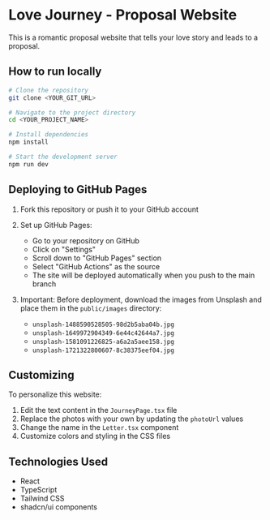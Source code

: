 
# Love Journey - Proposal Website

This is a romantic proposal website that tells your love story and leads to a proposal.

## How to run locally

```sh
# Clone the repository
git clone <YOUR_GIT_URL>

# Navigate to the project directory
cd <YOUR_PROJECT_NAME>

# Install dependencies
npm install

# Start the development server
npm run dev
```

## Deploying to GitHub Pages

1. Fork this repository or push it to your GitHub account
2. Set up GitHub Pages:
   - Go to your repository on GitHub
   - Click on "Settings"
   - Scroll down to "GitHub Pages" section
   - Select "GitHub Actions" as the source
   - The site will be deployed automatically when you push to the main branch

3. Important: Before deployment, download the images from Unsplash and place them in the `public/images` directory:
   - `unsplash-1488590528505-98d2b5aba04b.jpg`
   - `unsplash-1649972904349-6e44c42644a7.jpg`
   - `unsplash-1581091226825-a6a2a5aee158.jpg`
   - `unsplash-1721322800607-8c38375eef04.jpg`

## Customizing

To personalize this website:
1. Edit the text content in the `JourneyPage.tsx` file
2. Replace the photos with your own by updating the `photoUrl` values
3. Change the name in the `Letter.tsx` component
4. Customize colors and styling in the CSS files

## Technologies Used

- React
- TypeScript
- Tailwind CSS
- shadcn/ui components
